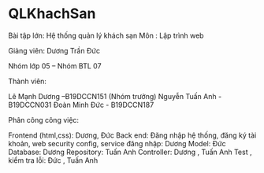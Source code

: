 # QLKhachSan
Bài tập lớn: Hệ thống quản lý khách sạn
Môn : Lập trình web

Giảng viên: Dương Trần Đức

Nhóm lớp 05 – Nhóm BTL 07

Thành viên:

Lê Mạnh Dương –B19DCCN151 (Nhóm trưởng)
Nguyễn Tuấn Anh - B19DCCN031
Đoàn Minh Đức - B19DCCN187


Phân công công việc:


Frontend (html,css): Dương, Đức 
Back end: 
          Đăng nhập hệ thống, đăng ký tài khoản, web security config, service đăng nhập: Dương
          Model: Đức
          Database: Dương
          Repository: Tuấn Anh
          Controller: Dương , Tuấn Anh 
Test , kiểm tra lỗi: Đức , Tuấn Anh 
